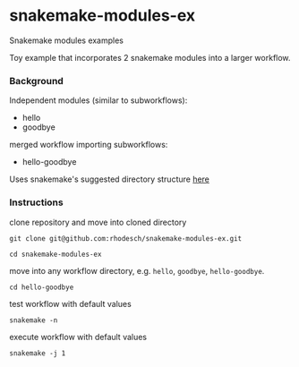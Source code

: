 # snakemake-modules-ex
Snakemake modules examples

Toy example that incorporates 2 snakemake modules into a larger workflow.

### Background

Independent modules (similar to subworkflows):
- hello
- goodbye

merged workflow importing subworkflows:
- hello-goodbye

Uses snakemake's suggested directory structure [here](https://snakemake.readthedocs.io/en/stable/snakefiles/deployment.html#)

### Instructions

clone repository and move into cloned directory
```
git clone git@github.com:rhodesch/snakemake-modules-ex.git

cd snakemake-modules-ex
```

move into any workflow directory, e.g. `hello`, `goodbye`, `hello-goodbye`.
```
cd hello-goodbye
```

test workflow with default values
```
snakemake -n
```

execute workflow with default values
```
snakemake -j 1
```
